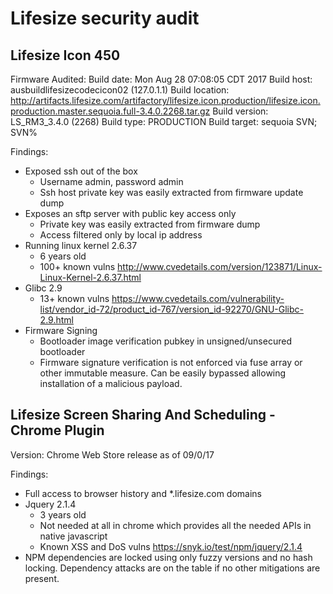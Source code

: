 # Lifesize security audit

## Lifesize Icon 450

Firmware Audited:
   Build date: Mon Aug 28 07:08:05 CDT 2017
   Build host: ausbuildlifesizecodecicon02 (127.0.1.1)
   Build location: 
   http://artifacts.lifesize.com/artifactory/lifesize.icon.production/lifesize.icon.production.master.sequoia.full-3.4.0.2268.tar.gz
   Build version: LS_RM3_3.4.0 (2268)
   Build type: PRODUCTION
   Build target: sequoia
   SVN; SVN%  

Findings:
* Exposed ssh out of the box
  * Username admin, password admin
  * Ssh host private key was easily extracted from firmware update dump
* Exposes an sftp server with public key access only
  * Private key was easily extracted from firmware dump
  * Access filtered only by local ip address
* Running linux kernel 2.6.37
  * 6 years old
  * 100+ known vulns http://www.cvedetails.com/version/123871/Linux-Linux-Kernel-2.6.37.html
* Glibc 2.9
  * 13+ known vulns https://www.cvedetails.com/vulnerability-list/vendor_id-72/product_id-767/version_id-92270/GNU-Glibc-2.9.html
* Firmware Signing
  * Bootloader image verification pubkey in unsigned/unsecured bootloader
  * Firmware signature verification is not enforced via fuse array or other immutable measure. Can be easily bypassed allowing installation of a malicious payload.

## Lifesize Screen Sharing And Scheduling - Chrome Plugin

Version: Chrome Web Store release as of 09/0/17

Findings:
* Full access to browser history and *.lifesize.com domains
* Jquery 2.1.4
  * 3 years old
  * Not needed at all in chrome which provides all the needed APIs in native javascript
  * Known XSS and DoS vulns https://snyk.io/test/npm/jquery/2.1.4
* NPM dependencies are locked using only fuzzy versions and no hash locking. Dependency attacks are on the table if no other mitigations are present.
